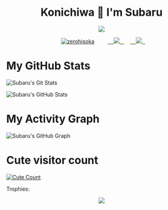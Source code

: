<h1 align="center">Konichiwa 🌸 I'm Subaru</h1>
</p>
<p align="center">
<img src="https://readme-typing-svg.herokuapp.com?color=808080&width=420&lines=A+Basic+Programmer+From+India;Currently+Studying+As+Student;Working+In+Mystic+Network">
</p>
<p align="center">
  <a href="https://t.me/Sokuyo"><img src="https://telegra.ph/file/abb7e0ce5d31fbb7c0ebe.jpg" alt="zerohisoka"></a>
  
  
  
  <a href="https://t.me/sokuyo">
    <img src="https://img.shields.io/badge/Telegram-grey?style=for-the-badge&logo=telegram"/>
  </a>  
</a>
  <a href="https://github.com/Aran-Sama">
    <img src="https://img.shields.io/github/followers/Aran-Sama?label=GitHub&logo=github&style=for-the-badge&color=darkred"/>
  </a>

# My GitHub Stats

![Subaru's Git Stats](https://github-readme-stats.vercel.app/api?username=Aran-Sama&show_icons=true&theme=radical)

![Subaru's GitHub Stats](https://github-readme-streak-stats.herokuapp.com?user=Aran-Sama&theme=tokyonight)

# My Activity Graph


![Subaru's GitHub Graph](https://github-readme-stats.vercel.app/api/top-langs/?username=Aran-Sama&layout=compact&theme=midnight-purple&hide=Css)
# Cute visitor count
<a href="https://t.me/sokuyo"><img alt="Cute Count" src="https://count.getloli.com/get/@Aran-Sama?theme=rule34" /></a>

Trophies:  
<div align="center"><img src="https://github-profile-trophy.vercel.app/?username=Aran-Sama&theme=dracula&count_private=true"></div>
